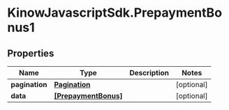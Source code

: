 # KinowJavascriptSdk.PrepaymentBonus1

## Properties
Name | Type | Description | Notes
------------ | ------------- | ------------- | -------------
**pagination** | [**Pagination**](Pagination.md) |  | [optional] 
**data** | [**[PrepaymentBonus]**](PrepaymentBonus.md) |  | [optional] 


